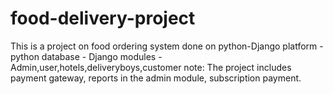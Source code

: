 # food-delivery-project
This is a project on food ordering system done on python-Django 
platform - python
database - Django
modules - Admin,user,hotels,deliveryboys,customer
note: The project includes payment gateway, reports in the admin module, subscription payment.
